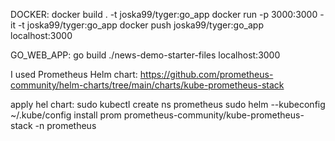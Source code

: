 DOCKER:
docker build . -t joska99/tyger:go_app
docker run -p 3000:3000 -it -t joska99/tyger:go_app
docker push joska99/tyger:go_app
localhost:3000


GO_WEB_APP:
go build
./news-demo-starter-files
localhost:3000



I used Prometheus Helm chart:
https://github.com/prometheus-community/helm-charts/tree/main/charts/kube-prometheus-stack

apply hel chart:
sudo kubectl create ns prometheus
sudo helm --kubeconfig ~/.kube/config  install prom  prometheus-community/kube-prometheus-stack -n prometheus 